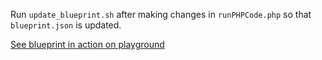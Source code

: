 Run `update_blueprint.sh` after making changes in `runPHPCode.php` so that `blueprint.json` is updated.

[See blueprint in action on playground](https://playground.wordpress.net/?blueprint-url=https://raw.githubusercontent.com/ashfame/wp-playground/main/chatrix/blueprint.json)
